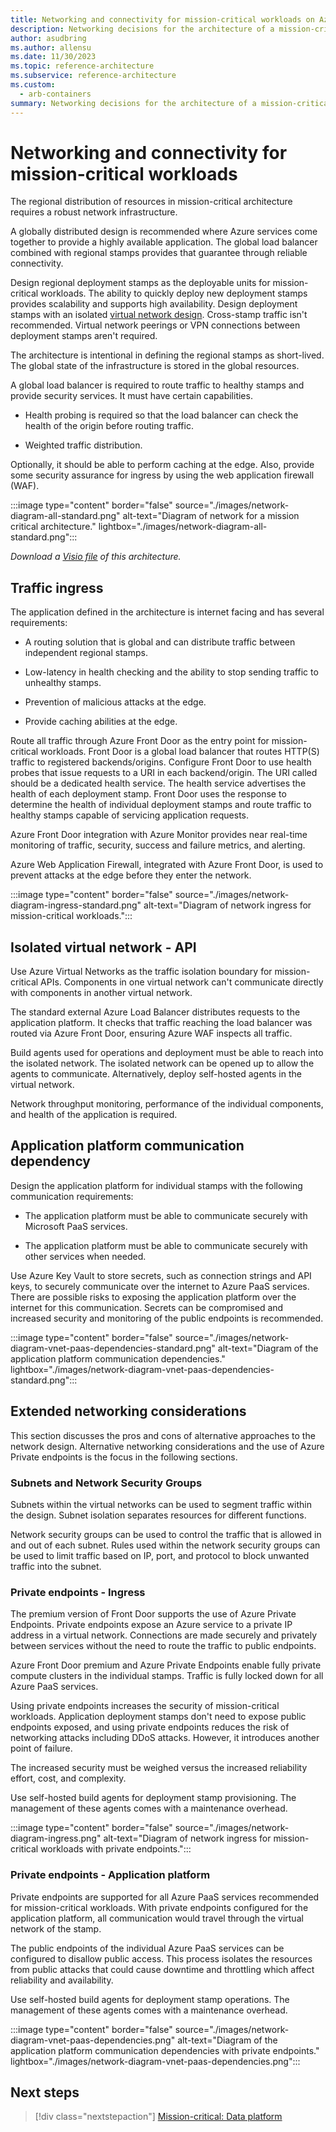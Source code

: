 ```yaml
---
title: Networking and connectivity for mission-critical workloads on Azure
description: Networking decisions for the architecture of a mission-critical workload on Azure. 
author: asudbring
ms.author: allensu
ms.date: 11/30/2023
ms.topic: reference-architecture
ms.subservice: reference-architecture
ms.custom:
  - arb-containers
summary: Networking decisions for the architecture of a mission-critical workload on Azure.
---
```


# Networking and connectivity for mission-critical workloads

The regional distribution of resources in mission-critical architecture requires a robust network infrastructure.

A globally distributed design is recommended where Azure services come together to provide a highly available application. The global load balancer combined with regional stamps provides that guarantee through reliable connectivity.

Design regional deployment stamps as the deployable units for mission-critical workloads. The ability to quickly deploy new deployment stamps provides scalability and supports high availability. Design deployment stamps with an isolated [virtual network design](/azure/architecture/framework/mission-critical/mission-critical-networking-connectivity#isolated-virtual-networks). Cross-stamp traffic isn't recommended. Virtual network peerings or VPN connections between deployment stamps aren't required.

The architecture is intentional in defining the regional stamps as short-lived. The global state of the infrastructure is stored in the global resources.

A global load balancer is required to route traffic to healthy stamps and provide security services. It must have certain capabilities.

- Health probing is required so that the load balancer can check the health of the origin before routing traffic.

- Weighted traffic distribution.

Optionally, it should be able to perform caching at the edge. Also, provide some security assurance for ingress by using the web application firewall (WAF).

:::image type="content" border="false" source="./images/network-diagram-all-standard.png" alt-text="Diagram of network for a mission critical architecture." lightbox="./images/network-diagram-all-standard.png":::

*Download a [Visio file](https://arch-center.azureedge.net/mission-critical-networking.vsdx) of this architecture.*

## Traffic ingress

The application defined in the architecture is internet facing and has several requirements:

- A routing solution that is global and can distribute traffic between independent regional stamps.

- Low-latency in health checking and the ability to stop sending traffic to unhealthy stamps.

- Prevention of malicious attacks at the edge.

- Provide caching abilities at the edge.

Route all traffic through Azure Front Door as the entry point for mission-critical workloads. Front Door is a global load balancer that routes HTTP(S) traffic to registered backends/origins. Configure Front Door to use health probes that issue requests to a URI in each backend/origin. The URI called should be a dedicated health service. The health service advertises the health of each deployment stamp. Front Door uses the response to determine the health of individual deployment stamps and route traffic to healthy stamps capable of servicing application requests.

Azure Front Door integration with Azure Monitor provides near real-time monitoring of traffic, security, success and failure metrics, and alerting.

Azure Web Application Firewall, integrated with Azure Front Door, is used to prevent attacks at the edge before they enter the network.

:::image type="content" border="false" source="./images/network-diagram-ingress-standard.png" alt-text="Diagram of network ingress for mission-critical workloads.":::

## Isolated virtual network - API

Use Azure Virtual Networks as the traffic isolation boundary for mission-critical APIs. Components in one virtual network can't communicate directly with components in another virtual network.

The standard external Azure Load Balancer distributes requests to the application platform. It checks that traffic reaching the load balancer was routed via Azure Front Door, ensuring Azure WAF inspects all traffic.

Build agents used for operations and deployment must be able to reach into the isolated network. The isolated network can be opened up to allow the agents to communicate. Alternatively, deploy self-hosted agents in the virtual network.

Network throughput monitoring, performance of the individual components, and health of the application is required.

## Application platform communication dependency

Design the application platform for individual stamps with the following communication requirements:

- The application platform must be able to communicate securely with Microsoft PaaS services.

- The application platform must be able to communicate securely with other services when needed.

Use Azure Key Vault to store secrets, such as connection strings and API keys, to securely communicate over the internet to Azure PaaS services. There are possible risks to exposing the application platform over the internet for this communication. Secrets can be compromised and increased security and monitoring of the public endpoints is recommended.

:::image type="content" border="false" source="./images/network-diagram-vnet-paas-dependencies-standard.png" alt-text="Diagram of the application platform communication dependencies." lightbox="./images/network-diagram-vnet-paas-dependencies-standard.png":::

## Extended networking considerations

This section discusses the pros and cons of alternative approaches to the network design. Alternative networking considerations and the use of Azure Private endpoints is the focus in the following sections.

### Subnets and Network Security Groups

Subnets within the virtual networks can be used to segment traffic within the design. Subnet isolation separates resources for different functions.

Network security groups can be used to control the traffic that is allowed in and out of each subnet. Rules used within the network security groups can be used to limit traffic based on IP, port, and protocol to block unwanted traffic into the subnet.

### Private endpoints - Ingress

The premium version of Front Door supports the use of Azure Private Endpoints. Private endpoints expose an Azure service to a private IP address in a virtual network. Connections are made securely and privately between services without the need to route the traffic to public endpoints.

Azure Front Door premium and Azure Private Endpoints enable fully private compute clusters in the individual stamps. Traffic is fully locked down for all Azure PaaS services.

Using private endpoints increases the security of mission-critical workloads. Application deployment stamps don't need to expose public endpoints exposed, and using private endpoints reduces the risk of networking attacks including DDoS attacks. However, it introduces another point of failure.

The increased security must be weighed versus the increased reliability effort, cost, and complexity.

Use self-hosted build agents for deployment stamp provisioning. The management of these agents comes with a maintenance overhead.

:::image type="content" border="false" source="./images/network-diagram-ingress.png" alt-text="Diagram of network ingress for mission-critical workloads with private endpoints.":::

### Private endpoints - Application platform

Private endpoints are supported for all Azure PaaS services recommended for mission-critical workloads. With private endpoints configured for the application platform, all communication would travel through the virtual network of the stamp.

The public endpoints of the individual Azure PaaS services can be configured to disallow public access. This process isolates the resources from public attacks that could cause downtime and throttling which affect reliability and availability.

Use self-hosted build agents for deployment stamp operations. The management of these agents comes with a maintenance overhead.

:::image type="content" border="false" source="./images/network-diagram-vnet-paas-dependencies.png" alt-text="Diagram of the application platform communication dependencies with private endpoints." lightbox="./images/network-diagram-vnet-paas-dependencies.png":::

## Next steps

> [!div class="nextstepaction"]
> [Mission-critical: Data platform](mission-critical-data-platform.md)

